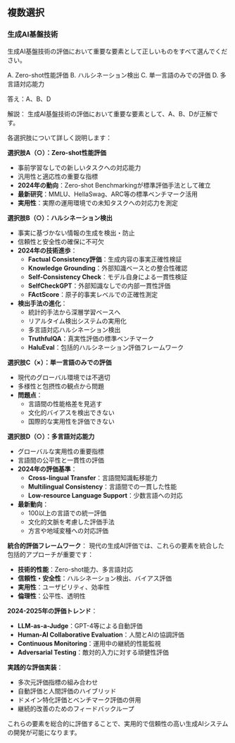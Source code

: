 ## 複数選択
### 生成AI基盤技術
生成AI基盤技術の評価において重要な要素として正しいものをすべて選んでください。

A. Zero-shot性能評価
B. ハルシネーション検出
C. 単一言語のみでの評価
D. 多言語対応能力

答え：A、B、D

解説：
生成AI基盤技術の評価において重要な要素として、A、B、Dが正解です。

各選択肢について詳しく説明します：

**選択肢A（○）：Zero-shot性能評価**
- 事前学習なしでの新しいタスクへの対応能力
- 汎用性と適応性の重要な指標
- **2024年の動向**：Zero-shot Benchmarkingが標準評価手法として確立
- **最新研究**：MMLU、HellaSwag、ARC等の標準ベンチマーク活用
- **実用性**：実際の運用環境での未知タスクへの対応力を測定

**選択肢B（○）：ハルシネーション検出**
- 事実に基づかない情報の生成を検出・防止
- 信頼性と安全性の確保に不可欠
- **2024年の技術進歩**：
  - **Factual Consistency評価**：生成内容の事実正確性検証
  - **Knowledge Grounding**：外部知識ベースとの整合性確認
  - **Self-Consistency Check**：モデル自身による一貫性検証
  - **SelfCheckGPT**：外部知識なしでの内部一貫性評価
  - **FActScore**：原子的事実レベルでの正確性測定
- **検出手法の進化**：
  - 統計的手法から深層学習ベースへ
  - リアルタイム検出システムの実用化
  - 多言語対応ハルシネーション検出
  - **TruthfulQA**：真実性評価の標準ベンチマーク
  - **HaluEval**：包括的ハルシネーション評価フレームワーク

**選択肢C（×）：単一言語のみでの評価**
- 現代のグローバル環境では不適切
- 多様性と包摂性の観点から問題
- **問題点**：
  - 言語間の性能格差を見逃す
  - 文化的バイアスを検出できない
  - 国際的な実用性を評価できない

**選択肢D（○）：多言語対応能力**
- グローバルな実用性の重要指標
- 言語間の公平性と一貫性の評価
- **2024年の評価基準**：
  - **Cross-lingual Transfer**：言語間知識転移能力
  - **Multilingual Consistency**：言語間での一貫した性能
  - **Low-resource Language Support**：少数言語への対応
- **最新動向**：
  - 100以上の言語での統一評価
  - 文化的文脈を考慮した評価手法
  - 方言や地域変種への対応評価

**統合的評価フレームワーク**：
現代の生成AI評価では、これらの要素を統合した包括的アプローチが重要です：

- **技術的性能**：Zero-shot能力、多言語対応
- **信頼性・安全性**：ハルシネーション検出、バイアス評価
- **実用性**：ユーザビリティ、効率性
- **倫理性**：公平性、透明性

**2024-2025年の評価トレンド**：
- **LLM-as-a-Judge**：GPT-4等による自動評価
- **Human-AI Collaborative Evaluation**：人間とAIの協調評価
- **Continuous Monitoring**：運用中の継続的性能監視
- **Adversarial Testing**：敵対的入力に対する頑健性評価

**実践的な評価実装**：
- 多次元評価指標の組み合わせ
- 自動評価と人間評価のハイブリッド
- ドメイン特化評価とベンチマーク評価の併用
- 継続的改善のためのフィードバックループ

これらの要素を総合的に評価することで、実用的で信頼性の高い生成AIシステムの開発が可能になります。 